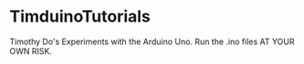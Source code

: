 # TimduinoTutorials
 Timothy Do's Experiments with the Arduino Uno. Run the .ino files AT YOUR OWN RISK.
